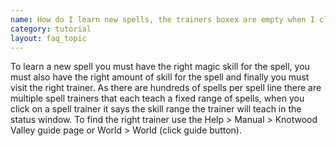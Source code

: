 ```yaml
---
name: How do I learn new spells, the trainers boxex are empty when I click on them??????
category: tutorial
layout: faq_topic
---
```

To learn a new spell you must have the right magic skill for the spell, you must also have the right amount of skill for the spell and finally you must visit the right trainer. As there are hundreds of spells per spell line there are multiple spell trainers that each teach a fixed range of spells, when you click on a spell trainer it says the skill range the trainer will teach in the status window. To find the right trainer use the Help > Manual > Knotwood Valley guide page or World > World (click guide button).
